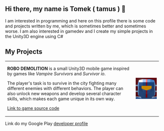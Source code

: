 ## Hi there, my name is Tomek ( tamus ) 👋

I am interested in programming and here on this profile there is some code and projects written by me, which is sometimes better and sometimes worse. I am also interested in gamedev and I create my simple projects in the Unity3D engine using C#

<!--
**Tomki2258/Tomki2258** is a ✨ _special_ ✨ repository because its `README.md` (this file) appears on your GitHub profile.

Here are some ideas to get you started:


- 🔭 I’m currently working on ...
- 🌱 I’m currently learning ...
- 👯 I’m looking to collaborate on ...
- 🤔 I’m looking for help with ...
- 💬 Ask me about ...
- 📫 How to reach me: ...
- 😄 Pronouns: ...
- ⚡ Fun fact: ...
-->

## My Projects

<table>
  <tr>
    <td>
      <p><b>ROBO DEMOLITION</b> is a small Unity3D mobile game inspired by games like <i>Vampire Survivors</i> and <i>Survivor io</i>.</p>
      <p>The player's task is to survive in the city fighting many different enemies with different behaviors. The player can also unlock new weapons and develop several character skills, which makes each game unique in its own way.</p>
      <p><a href="https://github.com/Tomki2258/Robo-Demolition">Link to game source code</a></p>
    </td>
    <td>
      <img src="./robodemolition1.png" alt="Robo Demolition Icon" width="300px" align="right">
    </td>
  </tr>
</table>


Link do my Google Play <a href="https://github.com/Tomki2258/Robo-Demolition](https://play.google.com/store/apps/developer?id=Tomkii)">developer profile</a>
